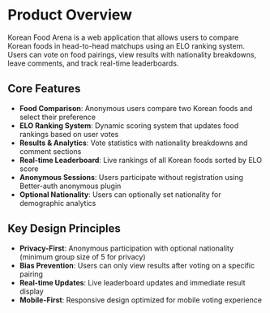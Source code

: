 # Product Overview

Korean Food Arena is a web application that allows users to compare Korean foods in head-to-head matchups using an ELO ranking system. Users can vote on food pairings, view results with nationality breakdowns, leave comments, and track real-time leaderboards.

## Core Features

- **Food Comparison**: Anonymous users compare two Korean foods and select their preference
- **ELO Ranking System**: Dynamic scoring system that updates food rankings based on user votes
- **Results & Analytics**: Vote statistics with nationality breakdowns and comment sections
- **Real-time Leaderboard**: Live rankings of all Korean foods sorted by ELO score
- **Anonymous Sessions**: Users participate without registration using Better-auth anonymous plugin
- **Optional Nationality**: Users can optionally set nationality for demographic analytics

## Key Design Principles

- **Privacy-First**: Anonymous participation with optional nationality (minimum group size of 5 for privacy)
- **Bias Prevention**: Users can only view results after voting on a specific pairing
- **Real-time Updates**: Live leaderboard updates and immediate result display
- **Mobile-First**: Responsive design optimized for mobile voting experience